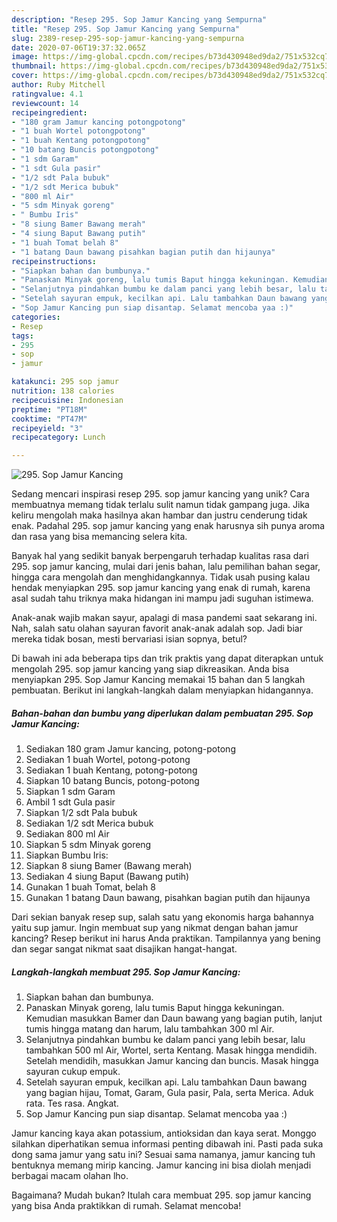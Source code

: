 ```yaml
---
description: "Resep 295. Sop Jamur Kancing yang Sempurna"
title: "Resep 295. Sop Jamur Kancing yang Sempurna"
slug: 2389-resep-295-sop-jamur-kancing-yang-sempurna
date: 2020-07-06T19:37:32.065Z
image: https://img-global.cpcdn.com/recipes/b73d430948ed9da2/751x532cq70/295-sop-jamur-kancing-foto-resep-utama.jpg
thumbnail: https://img-global.cpcdn.com/recipes/b73d430948ed9da2/751x532cq70/295-sop-jamur-kancing-foto-resep-utama.jpg
cover: https://img-global.cpcdn.com/recipes/b73d430948ed9da2/751x532cq70/295-sop-jamur-kancing-foto-resep-utama.jpg
author: Ruby Mitchell
ratingvalue: 4.1
reviewcount: 14
recipeingredient:
- "180 gram Jamur kancing potongpotong"
- "1 buah Wortel potongpotong"
- "1 buah Kentang potongpotong"
- "10 batang Buncis potongpotong"
- "1 sdm Garam"
- "1 sdt Gula pasir"
- "1/2 sdt Pala bubuk"
- "1/2 sdt Merica bubuk"
- "800 ml Air"
- "5 sdm Minyak goreng"
- " Bumbu Iris"
- "8 siung Bamer Bawang merah"
- "4 siung Baput Bawang putih"
- "1 buah Tomat belah 8"
- "1 batang Daun bawang pisahkan bagian putih dan hijaunya"
recipeinstructions:
- "Siapkan bahan dan bumbunya."
- "Panaskan Minyak goreng, lalu tumis Baput hingga kekuningan. Kemudian masukkan Bamer dan Daun bawang yang bagian putih, lanjut tumis hingga matang dan harum, lalu tambahkan 300 ml Air."
- "Selanjutnya pindahkan bumbu ke dalam panci yang lebih besar, lalu tambahkan 500 ml Air, Wortel, serta Kentang. Masak hingga mendidih. Setelah mendidih, masukkan Jamur kancing dan buncis. Masak hingga sayuran cukup empuk."
- "Setelah sayuran empuk, kecilkan api. Lalu tambahkan Daun bawang yang bagian hijau, Tomat, Garam, Gula pasir, Pala, serta Merica. Aduk rata. Tes rasa. Angkat."
- "Sop Jamur Kancing pun siap disantap. Selamat mencoba yaa :)"
categories:
- Resep
tags:
- 295
- sop
- jamur

katakunci: 295 sop jamur 
nutrition: 138 calories
recipecuisine: Indonesian
preptime: "PT18M"
cooktime: "PT47M"
recipeyield: "3"
recipecategory: Lunch

---
```



![295. Sop Jamur Kancing](https://img-global.cpcdn.com/recipes/b73d430948ed9da2/751x532cq70/295-sop-jamur-kancing-foto-resep-utama.jpg)

Sedang mencari inspirasi resep 295. sop jamur kancing yang unik? Cara membuatnya memang tidak terlalu sulit namun tidak gampang juga. Jika keliru mengolah maka hasilnya akan hambar dan justru cenderung tidak enak. Padahal 295. sop jamur kancing yang enak harusnya sih punya aroma dan rasa yang bisa memancing selera kita.

Banyak hal yang sedikit banyak berpengaruh terhadap kualitas rasa dari 295. sop jamur kancing, mulai dari jenis bahan, lalu pemilihan bahan segar, hingga cara mengolah dan menghidangkannya. Tidak usah pusing kalau hendak menyiapkan 295. sop jamur kancing yang enak di rumah, karena asal sudah tahu triknya maka hidangan ini mampu jadi suguhan istimewa.

Anak-anak wajib makan sayur, apalagi di masa pandemi saat sekarang ini. Nah, salah satu olahan sayuran favorit anak-anak adalah sop. Jadi biar mereka tidak bosan, mesti bervariasi isian sopnya, betul?


Di bawah ini ada beberapa tips dan trik praktis yang dapat diterapkan untuk mengolah 295. sop jamur kancing yang siap dikreasikan. Anda bisa menyiapkan 295. Sop Jamur Kancing memakai 15 bahan dan 5 langkah pembuatan. Berikut ini langkah-langkah dalam menyiapkan hidangannya.

<!--inarticleads1-->

##### Bahan-bahan dan bumbu yang diperlukan dalam pembuatan 295. Sop Jamur Kancing:

1. Sediakan 180 gram Jamur kancing, potong-potong
1. Sediakan 1 buah Wortel, potong-potong
1. Sediakan 1 buah Kentang, potong-potong
1. Siapkan 10 batang Buncis, potong-potong
1. Siapkan 1 sdm Garam
1. Ambil 1 sdt Gula pasir
1. Siapkan 1/2 sdt Pala bubuk
1. Sediakan 1/2 sdt Merica bubuk
1. Sediakan 800 ml Air
1. Siapkan 5 sdm Minyak goreng
1. Siapkan  Bumbu Iris:
1. Siapkan 8 siung Bamer (Bawang merah)
1. Sediakan 4 siung Baput (Bawang putih)
1. Gunakan 1 buah Tomat, belah 8
1. Gunakan 1 batang Daun bawang, pisahkan bagian putih dan hijaunya


Dari sekian banyak resep sup, salah satu yang ekonomis harga bahannya yaitu sup jamur. Ingin membuat sup yang nikmat dengan bahan jamur kancing? Resep berikut ini harus Anda praktikan. Tampilannya yang bening dan segar sangat nikmat saat disajikan hangat-hangat. 

<!--inarticleads2-->

##### Langkah-langkah membuat 295. Sop Jamur Kancing:

1. Siapkan bahan dan bumbunya.
1. Panaskan Minyak goreng, lalu tumis Baput hingga kekuningan. Kemudian masukkan Bamer dan Daun bawang yang bagian putih, lanjut tumis hingga matang dan harum, lalu tambahkan 300 ml Air.
1. Selanjutnya pindahkan bumbu ke dalam panci yang lebih besar, lalu tambahkan 500 ml Air, Wortel, serta Kentang. Masak hingga mendidih. Setelah mendidih, masukkan Jamur kancing dan buncis. Masak hingga sayuran cukup empuk.
1. Setelah sayuran empuk, kecilkan api. Lalu tambahkan Daun bawang yang bagian hijau, Tomat, Garam, Gula pasir, Pala, serta Merica. Aduk rata. Tes rasa. Angkat.
1. Sop Jamur Kancing pun siap disantap. Selamat mencoba yaa :)


Jamur kancing kaya akan potassium, antioksidan dan kaya serat. Monggo silahkan diperhatikan semua informasi penting dibawah ini. Pasti pada suka dong sama jamur yang satu ini? Sesuai sama namanya, jamur kancing tuh bentuknya memang mirip kancing. Jamur kancing ini bisa diolah menjadi berbagai macam olahan lho. 

Bagaimana? Mudah bukan? Itulah cara membuat 295. sop jamur kancing yang bisa Anda praktikkan di rumah. Selamat mencoba!
